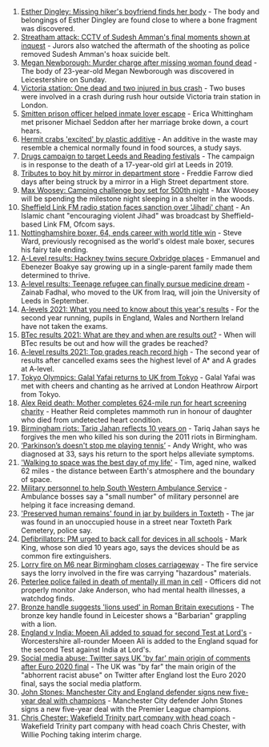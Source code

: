 1. [Esther Dingley: Missing hiker's boyfriend finds her body](https://www.bbc.co.uk/news/uk-england-tyne-58159591) - The body and belongings of Esther Dingley are found close to where a bone fragment was discovered.
2. [Streatham attack: CCTV of Sudesh Amman's final moments shown at inquest](https://www.bbc.co.uk/news/uk-england-london-58097959) - Jurors also watched the aftermath of the shooting as police removed Sudesh Amman's hoax suicide belt.
3. [Megan Newborough: Murder charge after missing woman found dead](https://www.bbc.co.uk/news/uk-england-leicestershire-58163532) - The body of 23-year-old Megan Newborough was discovered in Leicestershire on Sunday.
4. [Victoria station: One dead and two injured in bus crash](https://www.bbc.co.uk/news/uk-england-london-58097961) - Two buses were involved in a crash during rush hour outside Victoria train station in London.
5. [Smitten prison officer helped inmate lover escape](https://www.bbc.co.uk/news/uk-england-derbyshire-58160687) - Erica Whittingham met prisoner Michael Seddon after her marriage broke down, a court hears.
6. [Hermit crabs 'excited' by plastic additive](https://www.bbc.co.uk/news/uk-england-humber-58160697) - An additive in the waste may resemble a chemical normally found in food sources, a study says.
7. [Drugs campaign to target Leeds and Reading festivals](https://www.bbc.co.uk/news/uk-england-leeds-58158286) - The campaign is in response to the death of a 17-year-old girl at Leeds in 2019.
8. [Tributes to boy hit by mirror in department store](https://www.bbc.co.uk/news/uk-england-essex-58158096) - Freddie Farrow died days after being struck by a mirror in a High Street department store.
9. [Max Woosey: Camping challenge boy set for 500th night](https://www.bbc.co.uk/news/uk-england-devon-58147506) - Max Woosey will be spending the milestone night sleeping in a shelter in the woods.
10. [Sheffield Link FM radio station faces sanction over 'Jihadi' chant](https://www.bbc.co.uk/news/uk-england-south-yorkshire-58162579) - An Islamic chant "encouraging violent Jihad" was broadcast by Sheffield-based Link FM, Ofcom says.
11. [Nottinghamshire boxer, 64, ends career with world title win](https://www.bbc.co.uk/news/uk-england-nottinghamshire-58150699) - Steve Ward, previously recognised as the world's oldest male boxer, secures his fairy tale ending.
12. [A-Level results: Hackney twins secure Oxbridge places](https://www.bbc.co.uk/news/uk-england-london-58156170) - Emmanuel and Ebenezer Boakye say growing up in a single-parent family made them determined to thrive.
13. [A-level results: Teenage refugee can finally pursue medicine dream](https://www.bbc.co.uk/news/uk-england-nottinghamshire-58152429) - Zainab Fadhal, who moved to the UK from Iraq, will join the University of Leeds in September.
14. [A-levels 2021: What you need to know about this year's results](https://www.bbc.co.uk/news/education-58026976) - For the second year running, pupils in England, Wales and Northern Ireland have not taken the exams.
15. [BTec results 2021: What are they and when are results out?](https://www.bbc.co.uk/news/education-49279219) - When will BTec results be out and how will the grades be reached?
16. [A-level results 2021: Top grades reach record high](https://www.bbc.co.uk/news/education-58086908) - The second year of results after cancelled exams sees the highest level of A* and A grades at A-level.
17. [Tokyo Olympics: Galal Yafai returns to UK from Tokyo](https://www.bbc.co.uk/news/uk-england-birmingham-58151399) - Galal Yafai was met with cheers and chanting as he arrived at London Heathrow Airport from Tokyo.
18. [Alex Reid death: Mother completes 624-mile run for heart screening charity](https://www.bbc.co.uk/news/uk-england-south-yorkshire-58152905) - Heather Reid completes mammoth run in honour of daughter who died from undetected heart condition.
19. [Birmingham riots: Tariq Jahan reflects 10 years on](https://www.bbc.co.uk/news/uk-england-birmingham-58147894) - Tariq Jahan says he forgives the men who killed his son during the 2011 riots in Birmingham.
20. [‘Parkinson’s doesn't stop me playing tennis’](https://www.bbc.co.uk/news/uk-england-nottinghamshire-58091757) - Andy Wright, who was diagnosed at 33, says his return to the sport helps alleviate symptoms.
21. ['Walking to space was the best day of my life'](https://www.bbc.co.uk/news/uk-england-nottinghamshire-58071075) - Tim, aged nine, walked 62 miles - the distance between Earth's atmosphere and the boundary of space.
22. [Military personnel to help South Western Ambulance Service](https://www.bbc.co.uk/news/uk-england-58162086) - Ambulance bosses say a "small number" of military personnel are helping it face increasing demand.
23. ['Preserved human remains' found in jar by builders in Toxteth](https://www.bbc.co.uk/news/uk-england-merseyside-58150394) - The jar was found in an unoccupied house in a street near Toxteth Park Cemetery, police say.
24. [Defibrillators: PM urged to back call for devices in all schools](https://www.bbc.co.uk/news/uk-england-merseyside-58150414) - Mark King, whose son died 10 years ago, says the devices should be as common fire extinguishers.
25. [Lorry fire on M6 near Birmingham closes carriageway](https://www.bbc.co.uk/news/uk-england-birmingham-58155928) - The fire service says the lorry involved in the fire was carrying "hazardous" materials.
26. [Peterlee police failed in death of mentally ill man in cell](https://www.bbc.co.uk/news/uk-england-tyne-58159583) - Officers did not properly monitor Jake Anderson, who had mental health illnesses, a watchdog finds.
27. [Bronze handle suggests 'lions used' in Roman Britain executions](https://www.bbc.co.uk/news/uk-england-leicestershire-58144680) - The bronze key handle found in Leicester shows a "Barbarian" grappling with a lion.
28. [England v India: Moeen Ali added to squad for second Test at Lord's](https://www.bbc.co.uk/sport/cricket/58142837) - Worcestershire all-rounder Moeen Ali is added to the England squad for the second Test against India at Lord's.
29. [Social media abuse: Twitter says UK 'by far' main origin of comments after Euro 2020 final](https://www.bbc.co.uk/sport/football/58159878) - The UK was "by far" the main origin of the "abhorrent racist abuse" on Twitter after England lost the Euro 2020 final, says the social media platform.
30. [John Stones: Manchester City and England defender signs new five-year deal with champions](https://www.bbc.co.uk/sport/football/58157599) - Manchester City defender John Stones signs a new five-year deal with the Premier League champions.
31. [Chris Chester: Wakefield Trinity part company with head coach](https://www.bbc.co.uk/sport/rugby-league/58161635) - Wakefield Trinity part company with head coach Chris Chester, with Willie Poching taking interim charge.
